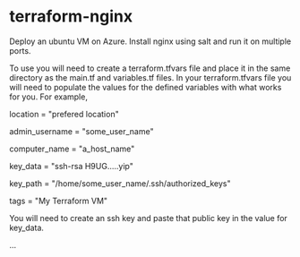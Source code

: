# terraform-nginx
Deploy an ubuntu VM on Azure. Install nginx using salt and run it on multiple ports.

To use you will need to create a terraform.tfvars file and place it in the same directory as the main.tf and variables.tf files. In your terraform.tfvars file you will need to populate the values for the defined variables with what works for you. For example,


location = "prefered location"

admin_username = "some_user_name"

computer_name = "a_host_name"

key_data = "ssh-rsa H9UG.....yip"

key_path = "/home/some_user_name/.ssh/authorized_keys"

tags = "My Terraform VM"


You will need to create an ssh key and paste that public key in the value for key_data.

...
